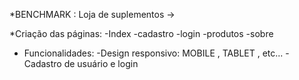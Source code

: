 *BENCHMARK : Loja de suplementos -> 

*Criação das páginas:
-Index
-cadastro
-login
-produtos
-sobre

* Funcionalidades:
-Design responsivo: MOBILE , TABLET , etc...
-Cadastro de usuário e login
